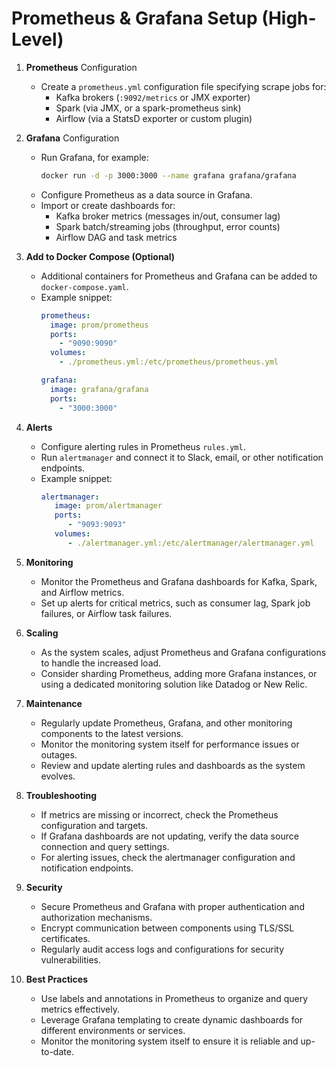 # Prometheus & Grafana Setup (High-Level)

1. **Prometheus** Configuration
   - Create a `prometheus.yml` configuration file specifying scrape jobs for:
     - Kafka brokers (`:9092/metrics` or JMX exporter)
     - Spark (via JMX, or a spark-prometheus sink)
     - Airflow (via a StatsD exporter or custom plugin)

2. **Grafana** Configuration
   - Run Grafana, for example:
     ```bash
     docker run -d -p 3000:3000 --name grafana grafana/grafana
     ```
   - Configure Prometheus as a data source in Grafana.
   - Import or create dashboards for:
     - Kafka broker metrics (messages in/out, consumer lag)
     - Spark batch/streaming jobs (throughput, error counts)
     - Airflow DAG and task metrics

3. **Add to Docker Compose (Optional)**
   - Additional containers for Prometheus and Grafana can be added to `docker-compose.yaml`.
   - Example snippet:
     ```yaml
     prometheus:
       image: prom/prometheus
       ports:
         - "9090:9090"
       volumes:
         - ./prometheus.yml:/etc/prometheus/prometheus.yml

     grafana:
       image: grafana/grafana
       ports:
         - "3000:3000"
     ```
4. **Alerts**
   - Configure alerting rules in Prometheus `rules.yml`.
   - Run `alertmanager` and connect it to Slack, email, or other notification endpoints.
    - Example snippet:
      ```yaml
      alertmanager:
         image: prom/alertmanager
         ports:
            - "9093:9093"
         volumes:
            - ./alertmanager.yml:/etc/alertmanager/alertmanager.yml
      ```
      
5. **Monitoring**
    - Monitor the Prometheus and Grafana dashboards for Kafka, Spark, and Airflow metrics.
    - Set up alerts for critical metrics, such as consumer lag, Spark job failures, or Airflow task failures.

6. **Scaling**
    - As the system scales, adjust Prometheus and Grafana configurations to handle the increased load.
    - Consider sharding Prometheus, adding more Grafana instances, or using a dedicated monitoring solution like Datadog or New Relic.

7. **Maintenance**
    - Regularly update Prometheus, Grafana, and other monitoring components to the latest versions.
    - Monitor the monitoring system itself for performance issues or outages.
    - Review and update alerting rules and dashboards as the system evolves.

8. **Troubleshooting**
    - If metrics are missing or incorrect, check the Prometheus configuration and targets.
    - If Grafana dashboards are not updating, verify the data source connection and query settings.
    - For alerting issues, check the alertmanager configuration and notification endpoints.

9. **Security**
    - Secure Prometheus and Grafana with proper authentication and authorization mechanisms.
    - Encrypt communication between components using TLS/SSL certificates.
    - Regularly audit access logs and configurations for security vulnerabilities.

10. **Best Practices**
    - Use labels and annotations in Prometheus to organize and query metrics effectively.
    - Leverage Grafana templating to create dynamic dashboards for different environments or services.
    - Monitor the monitoring system itself to ensure it is reliable and up-to-date.
